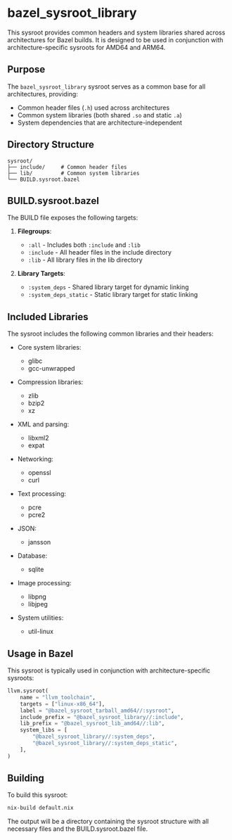 # bazel_sysroot_library

This sysroot provides common headers and system libraries shared across architectures for Bazel builds. It is designed to be used in conjunction with architecture-specific sysroots for AMD64 and ARM64.

## Purpose

The `bazel_sysroot_library` sysroot serves as a common base for all architectures, providing:
- Common header files (`.h`) used across architectures
- Common system libraries (both shared `.so` and static `.a`)
- System dependencies that are architecture-independent

## Directory Structure

```
sysroot/
├── include/     # Common header files
├── lib/         # Common system libraries
└── BUILD.sysroot.bazel
```

## BUILD.sysroot.bazel

The BUILD file exposes the following targets:

1. **Filegroups**:
   - `:all` - Includes both `:include` and `:lib`
   - `:include` - All header files in the include directory
   - `:lib` - All library files in the lib directory

2. **Library Targets**:
   - `:system_deps` - Shared library target for dynamic linking
   - `:system_deps_static` - Static library target for static linking

## Included Libraries

The sysroot includes the following common libraries and their headers:

- Core system libraries:
  - glibc
  - gcc-unwrapped

- Compression libraries:
  - zlib
  - bzip2
  - xz

- XML and parsing:
  - libxml2
  - expat

- Networking:
  - openssl
  - curl

- Text processing:
  - pcre
  - pcre2

- JSON:
  - jansson

- Database:
  - sqlite

- Image processing:
  - libpng
  - libjpeg

- System utilities:
  - util-linux

## Usage in Bazel

This sysroot is typically used in conjunction with architecture-specific sysroots:

```python
llvm.sysroot(
    name = "llvm_toolchain",
    targets = ["linux-x86_64"],
    label = "@bazel_sysroot_tarball_amd64//:sysroot",
    include_prefix = "@bazel_sysroot_library//:include",
    lib_prefix = "@bazel_sysroot_lib_amd64//:lib",
    system_libs = [
        "@bazel_sysroot_library//:system_deps",
        "@bazel_sysroot_library//:system_deps_static",
    ],
)
```

## Building

To build this sysroot:

```bash
nix-build default.nix
```

The output will be a directory containing the sysroot structure with all necessary files and the BUILD.sysroot.bazel file.
